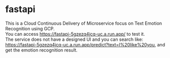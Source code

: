 # fastapi
This is a Cloud Continuous Delivery of Microservice focus on Text Emotion Recognition using GCP.  
You can access https://fastapi-5gzezq4jcq-uc.a.run.app/ to test it.  
The service does not have a designed UI and you can search like: https://fastapi-5gzezq4jcq-uc.a.run.app/predict?text=I%20like%20you, and get the emotion recognition result.
